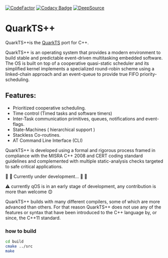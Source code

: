 [![CodeFactor](https://www.codefactor.io/repository/github/kmilo17pet/quarkts-cpp/badge)](https://www.codefactor.io/repository/github/kmilo17pet/quarkts-cpp)
[![Codacy Badge](https://app.codacy.com/project/badge/Grade/b3d75b3d6e2c4733ab87fd8bab6f4dea)](https://app.codacy.com/gh/kmilo17pet/QuarkTS-cpp/dashboard?utm_source=gh&utm_medium=referral&utm_content=&utm_campaign=Badge_grade)
[![DeepSource](https://deepsource.io/gh/kmilo17pet/QuarkTS-cpp.svg/?label=active+issues&show_trend=true&token=MlFRbA4h9mtWn6ZQC_UD8aYZ)](https://deepsource.io/gh/kmilo17pet/QuarkTS-cpp/?ref=repository-badge)

# QuarkTS++

QuarkTS++is the [QuarkTS](https://github.com/kmilo17pet/QuarkTS) port for C++.

QuarkTS++ is an operating system that provides a modern environment to build stable and predictable event-driven multitasking embedded software. The OS is built on top of a cooperative quasi-static scheduler and its simplified kernel implements a specialized round-robin scheme using a linked-chain approach and an event-queue to provide true FIFO priority-scheduling.

## Features:

-   Prioritized cooperative scheduling.
-   Time control (Timed tasks and software timers)
-   Inter-Task communication primitives, queues, notifications and event-flags.
-   State-Machines ( hierarchical support )
-   Stackless Co-routines.
-   AT Command Line Interface (CLI)

QuarkTS++ is developed using a formal and rigorous process framed in compliance with the MISRA C++ 2008 and CERT coding standard guidelines and complemented with multiple static-analysis checks targeted to safe critical applications.


 :construction: :construction_worker: Currently under development... :construction_worker: :construction:

:warning: currently qOS is in an early stage of development, any contribution is more than welcome :blush:

QuarkTS++ builds with many different compilers, some of which are more advanced than others. For that reason QuarkTS++ does not use any of the features or syntax that have been introduced to the C++ language by, or since, the C++11 standard.

### how to build

  
```sh
cd build
cmake ../src
make
```